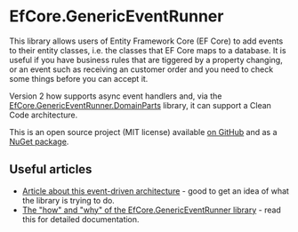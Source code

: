 # EfCore.GenericEventRunner

This library allows users of Entity Framework Core (EF Core) to add events to their entity classes, i.e. the classes that EF Core maps to a database. It is useful if you have business rules that are tiggered by a property changing, or an event such as receiving an customer order and you need to check some things before you can accept it. 

Version 2 how supports async event handlers and, via the [EfCore.GenericEventRunner.DomainParts](https://www.nuget.org/packages/EfCore.GenericEventRunner.DomainParts) library, it can support a Clean Code architecture. 

This is an open source project (MIT license) available [on GitHub](https://github.com/JonPSmith/EfCore.GenericEventRunner) and as a [NuGet package](https://www.nuget.org/packages/EfCore.GenericEventRunner/).

## Useful articles

* [Article about this event-driven architecture](https://www.thereformedprogrammer.net/a-robust-event-driven-architecture-for-using-with-entity-framework-core/) - good to get an idea of what the library is trying to do.
* [The "how" and "why" of the EfCore.GenericEventRunner library](https://www.thereformedprogrammer.net/efcore-genericeventrunner-an-event-driven-library-that-works-with-ef-core/) - read this for detailed documentation.




